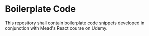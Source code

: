# Boilerplate Code
This repository shall contain boilerplate code snippets developed in conjunction with Mead's React course on Udemy.
